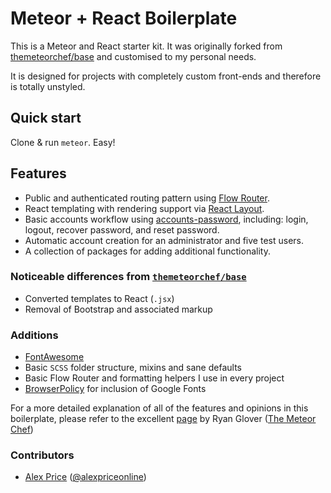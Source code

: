 # Meteor + React Boilerplate

This is a Meteor and React starter kit. It was originally forked from
[themeteorchef/base](https://github.com/themeteorchef/base) and customised to
my personal needs.

It is designed for projects with completely custom front-ends and
therefore is totally unstyled.

## Quick start

Clone & run `meteor`. Easy!

## Features

- Public and authenticated routing pattern using
  [Flow Router](https://github.com/kadirahq/flow-router).
- React templating with rendering support via
  [React Layout](https://github.com/kadirahq/meteor-react-layout).
- Basic accounts workflow using
  [accounts-password](http://docs.meteor.com/#/full/accounts_passwords),
  including: login, logout, recover password, and reset password.
- Automatic account creation for an administrator and five test users.
- A collection of packages for adding additional functionality.

### Noticeable differences from [`themeteorchef/base`](https://github.com/themeteorchef/base)

- Converted templates to React (`.jsx`)
- Removal of Bootstrap and associated markup

### Additions

- [FontAwesome](https://fortawesome.github.io/Font-Awesome/)
- Basic `SCSS` folder structure, mixins and sane defaults
- Basic Flow Router and formatting helpers I use in every project
- [BrowserPolicy](https://github.com/meteor/meteor/tree/devel/packages/browser-policy)
  for inclusion of Google Fonts

For a more detailed explanation of all of the features and opinions in this
boilerplate, please refer to the excellent
[page](https://themeteorchef.com/base/) by Ryan Glover
([The Meteor Chef](https://twitter.com/themeteorchef))

### Contributors

- [Alex Price](https://github.com/alexpriceonline)
  ([@alexpriceonline](https://twitter.com/alexpriceonline))
